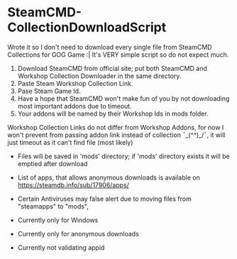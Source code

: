 # SteamCMD-CollectionDownloadScript
Wrote it so I don't need to download every single file from SteamCMD Collections for GOG Game :|
It's VERY simple script so do not expect much.   

1. Download SteamCMD from official site; put both SteamCMD and Workshop Collection Downloader in the same directory.
2. Paste Steam Workshop Collection Link.
3. Pase Steam Game Id.
4. Have a hope that SteamCMD won't make fun of you by not downloading most important addons due to timeout.
5. Your addons will be named by their Workshop Ids in mods folder.
                                         
Workshop Collection Links do not differ from Workshop Addons, for now I won't prevent from passing addon link instead of collection ¯\_(^^)_/¯, it will just timeout as it can't find file (most likely)
- Files will be saved in 'mods' directory; if 'mods' directory exists it will be emptied after download
- List of apps, that allows anonymous downloads is available on https://steamdb.info/sub/17906/apps/
- Certain Antiviruses may false alert due to moving files from "steamapps" to "mods",

- Currently only for Windows
- Currently only for anonymous downloads
- Currently not validating appid
